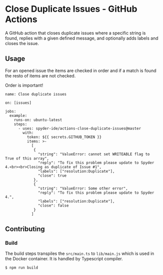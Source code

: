 # Close Duplicate Issues - GitHub Actions

A GitHub action that closes duplicate issues where a specific string is found, replies with a given defined message, and optionally adds labels and closes the issue.

## Usage

For an opened issue the items are checked in order and if a match is found the resto of items are not checked.

Order is important!

```
name: Close duplicate issues

on: [issues]

jobs:
  example:
    runs-on: ubuntu-latest
    steps:
      - uses: spyder-ide/actions-close-duplicate-issues@master
        with:
          token: ${{ secrets.GITHUB_TOKEN }}
          items: >-
            [
             {
               "string": "ValueError: cannot set WRITEABLE flag to True of this array",
               "reply": "To fix this problem please update to Spyder 4.<br><br>Closing as duplicate of Issue #1",
               "labels": ["resolution:Duplicate"],
               "close": true
             },
             {
               "string": "ValueError: Some other error",
               "reply": "To fix this problem please update to Spyder 4.",
               "labels": ["resolution:Duplicate"],
               "close": false
             }
            ]
```

## Contributing

### Build 

The build steps transpiles the `src/main.ts` to `lib/main.js` which is used in the Docker container. 
It is handled by Typescript compiler. 

```sh
$ npm run build
```
